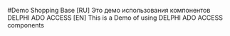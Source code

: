 #Demo Shopping Base
[RU] Это демо использования компонентов DELPHI ADO ACCESS
[EN] This is a Demo of using DELPHI ADO ACCESS components
